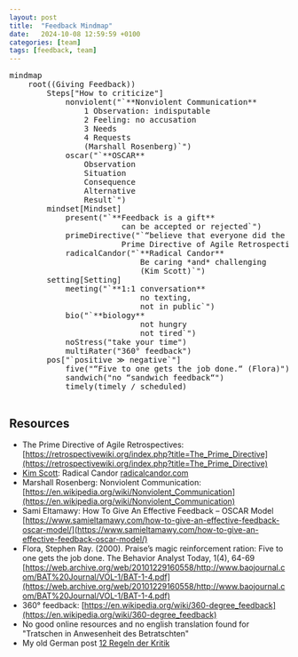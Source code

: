 ```yaml
---
layout: post
title:  "Feedback Mindmap"
date:   2024-10-08 12:59:59 +0100
categories: [team]
tags: [feedback, team]
---
```


<script type="module">
    import mermaid from 'https://cdn.jsdelivr.net/npm/mermaid@11/dist/mermaid.esm.min.mjs';
    mermaid.initialize({ startOnLoad: true });
</script>

<pre class="mermaid">
mindmap
    root((Giving Feedback))
        Steps["How to criticize"]
            nonviolent("`**Nonviolent Communication**
                1 Observation: indisputable
                2 Feeling: no accusation
                3 Needs
                4 Requests
                (Marshall Rosenberg)`")
            oscar("`**OSCAR**
                Observation
                Situation
                Consequence
                Alternative
                Result`")
        mindset[Mindset]
            present("`**Feedback is a gift**
                        can be accepted or rejected`")
            primeDirective("`“believe that everyone did the best job they could, given what they knew at the time, their skills and abilities, the resources available, and the situation at hand.“
                        Prime Directive of Agile Retrospective`")
            radicalCandor("`**Radical Candor**
                            Be caring *and* challenging
                            (Kim Scott)`")
        setting[Setting]
            meeting("`**1:1 conversation**
                            no texting,
                            not in public`")
            bio("`**biology**
                            not hungry
                            not tired`")
            noStress("take your time")
            multiRater("360° feedback")
        pos["`positive ≫ negative`"]
            five("“Five to one gets the job done.“ (Flora)")
            sandwich("no “sandwich feedback“")
            timely(timely / scheduled)

</pre>

## Resources

* The Prime Directive of Agile Retrospectives: [https://retrospectivewiki.org/index.php?title=The_Prime_Directive](https://retrospectivewiki.org/index.php?title=The_Prime_Directive)
* [Kim Scott](https://kimmalonescott.com/): Radical Candor [radicalcandor.com](https://www.radicalcandor.com/)
* Marshall Rosenberg: Nonviolent Communication: [https://en.wikipedia.org/wiki/Nonviolent_Communication](https://en.wikipedia.org/wiki/Nonviolent_Communication)
* Sami Eltamawy: How To Give An Effective Feedback – OSCAR Model [https://www.samieltamawy.com/how-to-give-an-effective-feedback-oscar-model/](https://www.samieltamawy.com/how-to-give-an-effective-feedback-oscar-model/)
* Flora, Stephen Ray. (2000). Praise’s magic reinforcement ration: Five to one gets the job done. The Behavior Analyst Today, 1(4), 64-69 [https://web.archive.org/web/20101229160558/http://www.baojournal.com/BAT%20Journal/VOL-1/BAT-1-4.pdf](https://web.archive.org/web/20101229160558/http://www.baojournal.com/BAT%20Journal/VOL-1/BAT-1-4.pdf)
* 360° feedback: [https://en.wikipedia.org/wiki/360-degree_feedback](https://en.wikipedia.org/wiki/360-degree_feedback)
* No good online resources and no english translation found for "Tratschen in Anwesenheit des Betratschten"
* My old German post [12 Regeln der Kritik](/team/2016/10/03/Regeln-der-Kritik.html)